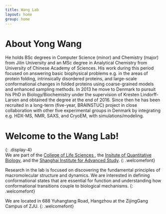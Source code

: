 ```yaml
---
title: Wang Lab 
layout: home
group: home
---
```


# About Yong Wang
He holds BSc degrees in Computer Science (minor) and Chemistry (major) from Jilin University 
and an MSc degree in Analytical Chemistry from University of Chinese Academy of Sciences. 
His work during this period focused on answering basic biophysical problems e.g. in the areas of protein folding, intrinsically disordered proteins, 
and large-scale conformational changes in folded proteins using coarse-grained models and enhanced sampling methods. 
In 2013 he move to Denmark to pursuit his PhD in Biology/Biochemistry under the supervision of Kresten Lindorff-Larsen 
and obtained the degree at the end of 2016. Since then he has been recruited in a long-term (five-year, BRAINSTUC) project 
in close collaboration with other five experimental groups in Denmark by integrating e.g. HDX-MS, NMR, SAXS, and CryoEM, with simulations/modeling.

# Welcome to the Wang Lab!
{: .display-4}
<br>
We are part of the [College of Life Sciences ](http://www.cls.en.zju.edu.cn/), the [Insitute of Quantitative Biology](http://www.cls.en.zju.edu.cn/), and the [ Shanghai Institute for Advanced Study](http://www.cls.en.zju.edu.cn/). 
{: .welcomefont}

Research in the lab is focused on discovering the fundamental principles of macromolecular structure and dynamics.  We are interested in defining conformational states that are essential for function and understanding how conformational transitions couple to biological mechanisms.
{: .welcomefont}

We are located in 688 Yuhangtang Road, Hangzhou at the ZijingGang Campus of ZJU.
{: .welcomefont}
